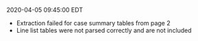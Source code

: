 2020-04-05 09:45:00 EDT


- Extraction failed for case summary tables from page 2
- Line list tables were not parsed correctly and are not included
